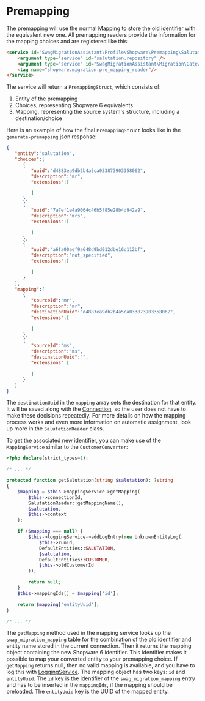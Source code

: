 # Premapping

The premapping will use the normal [Mapping](convert-and-mapping#mapping) to store the old identifier with the equivalent new one. All premapping readers provide the information for the mapping choices and are registered like this:

```html
<service id="SwagMigrationAssistant\Profile\Shopware\Premapping\SalutationReader">
    <argument type="service" id="salutation.repository" />
    <argument type="service" id="SwagMigrationAssistant\Migration\Gateway\GatewayRegistry"/>
    <tag name="shopware.migration.pre_mapping_reader"/>
</service>
```

The service will return a `PremappingStruct`, which consists of:

1. Entity of the premapping
1. Choices, representing Shopware 6 equivalents
1. Mapping, representing the source system's structure, including a destination/choice

Here is an example of how the final `PremappingStruct` looks like in the `generate-premapping` json response:

```json
{
   "entity":"salutation",
   "choices":[
      {
         "uuid":"d4883ea9db2b4a5ca033873903358062",
         "description":"mr",
         "extensions":[

         ]
      },
      {
         "uuid":"7a7ef1e4a9064c46b5f85e28b4d942a9",
         "description":"mrs",
         "extensions":[

         ]
      },
      {
         "uuid":"a6fa00aef9a648d9bd012dbe16c112bf",
         "description":"not_specified",
         "extensions":[

         ]
      }
   ],
   "mapping":[
      {
         "sourceId":"mr",
         "description":"mr",
         "destinationUuid":"d4883ea9db2b4a5ca033873903358062",
         "extensions":[

         ]
      },
      {
         "sourceId":"ms",
         "description":"ms",
         "destinationUuid":"",
         "extensions":[

         ]
      }
   ]
}
```

The `destinationUuid` in the `mapping` array sets the destination for that entity. It will be saved along with the [Connection](profile-and-connection#connection), so the user does not have to make these decisions repeatedly. For more details on how the mapping process works and even more information on automatic assignment, look up more in the `SalutationReader` class.

To get the associated new identifier, you can make use of the `MappingService` similar to the `CustomerConverter`:

```php
<?php declare(strict_types=1);

/* ... */

protected function getSalutation(string $salutation): ?string
{
    $mapping = $this->mappingService->getMapping(
        $this->connectionId,
        SalutationReader::getMappingName(),
        $salutation,
        $this->context
    );

    if ($mapping === null) {
        $this->loggingService->addLogEntry(new UnknownEntityLog(
            $this->runId,
            DefaultEntities::SALUTATION,
            $salutation,
            DefaultEntities::CUSTOMER,
            $this->oldCustomerId
        ));

        return null;
    }
    $this->mappingIds[] = $mapping['id'];

    return $mapping['entityUuid'];
}

/* ... */
```

The `getMapping` method used in the mapping service looks up the `swag_migration_mapping` table for the combination of the old identifier and entity name stored in the current connection. Then it returns the mapping object containing the new Shopware 6 identifier. This identifier makes it possible to map your converted entity to your premapping choice. If `getMapping` returns null, then no valid mapping is available, and you have to log this with [LoggingService](logging). The mapping object has two keys: `id` and `entityUuid`. The `id` key is the identifier of the `swag_migration_mapping` entry and has to be inserted in the `mappingIds`, if the mapping should be preloaded. The `entityUuid` key is the UUID of the mapped entity.
